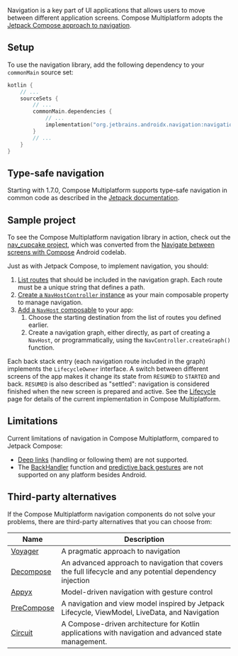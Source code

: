 [//]: # (title: Navigation and routing)

Navigation is a key part of UI applications that allows users to move between different application screens.
Compose Multiplatform adopts the [Jetpack Compose approach to navigation](https://developer.android.com/guide/navigation/design#frameworks).

## Setup

To use the navigation library, add the following dependency to your `commonMain` source set:

```kotlin
kotlin {
    // ...
    sourceSets {
        // ...
        commonMain.dependencies {
            // ...
            implementation("org.jetbrains.androidx.navigation:navigation-compose:%composeNavigationVersion%")
        }
        // ...
    }
}
```

## Type-safe navigation

Starting with 1.7.0, Compose Multiplatform supports type-safe navigation in common code as described in
the [Jetpack documentation](https://developer.android.com/guide/navigation/design/type-safety).

## Sample project

To see the Compose Multiplatform navigation library in action, check out the [nav_cupcake project](https://github.com/JetBrains/compose-multiplatform/tree/master/examples/nav_cupcake),
which was converted from the [Navigate between screens with Compose](https://developer.android.com/codelabs/basic-android-kotlin-compose-navigation#0)
Android codelab.

Just as with Jetpack Compose, to implement navigation, you should:
1. [List routes](https://github.com/JetBrains/compose-multiplatform/blob/a6961385ccf0dee7b6d31e3f73d2c8ef91005f1a/examples/nav_cupcake/composeApp/src/commonMain/kotlin/org/jetbrains/nav_cupcake/CupcakeScreen.kt#L50)
   that should be included in the navigation graph. Each route must be a unique string that defines a path.
2. [Create a `NavHostController` instance](https://github.com/JetBrains/compose-multiplatform/blob/a6961385ccf0dee7b6d31e3f73d2c8ef91005f1a/examples/nav_cupcake/composeApp/src/commonMain/kotlin/org/jetbrains/nav_cupcake/CupcakeScreen.kt#L89)
   as your main composable property to manage navigation.
3. [Add a `NavHost` composable](https://github.com/JetBrains/compose-multiplatform/blob/a6961385ccf0dee7b6d31e3f73d2c8ef91005f1a/examples/nav_cupcake/composeApp/src/commonMain/kotlin/org/jetbrains/nav_cupcake/CupcakeScreen.kt#L109)
   to your app:
    1. Choose the starting destination from the list of routes you defined earlier.
    2. Create a navigation graph, either directly, as part of creating a `NavHost`, or programmatically, using the
       `NavController.createGraph()` function.

Each back stack entry (each navigation route included in the graph) implements the `LifecycleOwner` interface.
A switch between different screens of the app makes it change its state from `RESUMED` to `STARTED` and back.
`RESUMED` is also described as "settled": navigation is considered finished when the new screen is prepared and active.
See the [Lifecycle](compose-lifecycle.md) page for details of the current implementation in Compose Multiplatform.

## Limitations

Current limitations of navigation in Compose Multiplatform, compared to Jetpack Compose:
* [Deep links](https://developer.android.com/guide/navigation/design/deep-link) (handling or following them) are not supported.
* The [BackHandler](https://developer.android.com/develop/ui/compose/libraries#handling_the_system_back_button) function
  and [predictive back gestures](https://developer.android.com/guide/navigation/custom-back/predictive-back-gesture)
  are not supported on any platform besides Android.

## Third-party alternatives

If the Compose Multiplatform navigation components do not solve your problems,
there are third-party alternatives that you can choose from:

| Name                                                | Description                                                                                                                                                     |
|-----------------------------------------------------|-----------------------------------------------------------------------------------------------------------------------------------------------------------------|
| [Voyager](https://voyager.adriel.cafe)              | A pragmatic approach to navigation                                                                                                                              |
| [Decompose](https://arkivanov.github.io/Decompose/) | An advanced approach to navigation that covers the full lifecycle and any potential dependency injection                                                        |
| [Appyx](https://bumble-tech.github.io/appyx/)       | Model-driven navigation with gesture control                                                                                                                    |
| [PreCompose](https://tlaster.github.io/PreCompose/) | A navigation and view model inspired by Jetpack Lifecycle, ViewModel, LiveData, and Navigation                                                                  |
| [Circuit](https://slackhq.github.io/circuit/)       | A Compose-driven architecture for Kotlin applications with navigation and advanced state management.                                                            |
